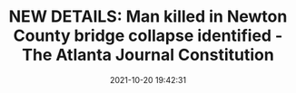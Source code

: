 ---
"title": "NEW DETAILS: Man killed in Newton County bridge collapse identified -  The Atlanta Journal Constitution"
"date": "2021-10-20 19:42:31"
"feed_name": "GOOGLENEWSCONSTRUCTION"
"feed_website": "https://news.google.com/search?q=construction%2Bincident&hl=en-US&gl=US&ceid=US:en"
"feed_rss": "https://news.google.com/rss/search?q=construction%2Bincident&hl=en-US&gl=US&ceid=US:en"
"link": "https://www.ajc.com/news/newton-county-bridge-collapse-sends-3-workers-into-yellow-river/6HDZQ7QSDJGT7A3AK7SNO4JZ24/"
"source": "{'href': 'https://www.ajc.com', 'title': 'The Atlanta Journal Constitution'}"
"file": "_posts/2021-1-1-95f7bc6ff9e0d26388d2e08f6253e9b961e33266.md"
"accident": "0"
"drilling": "0"
"represented_by": "0"
"dead": "0"
"injured": "0"
"arrested": "0"
"place": "unknown place"
"where": "unknown site"
"causes": "unknown"
"place_uri": "unknown place"
---